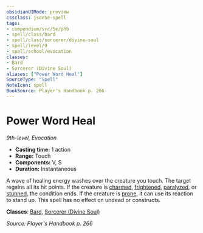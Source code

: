 ```yaml
---
obsidianUIMode: preview
cssclass: json5e-spell
tags:
- compendium/src/5e/phb
- spell/class/bard
- spell/class/sorcerer/divine-soul
- spell/level/9
- spell/school/evocation
classes:
- Bard
- Sorcerer (Divine Soul)
aliases: ["Power Word Heal"]
SourceType: "Spell"
NoteIcon: spell
BookSource: Player's Handbook p. 266
---
```

# Power Word Heal
*9th-level, Evocation*  

- **Casting time:** 1 action
- **Range:** Touch
- **Components:** V, S
- **Duration:** Instantaneous

A wave of healing energy washes over the creature you touch. The target regains all its hit points. If the creature is [charmed](/2-Mechanics/CLI/rules/conditions.md#charmed), [frightened](/2-Mechanics/CLI/rules/conditions.md#frightened), [paralyzed](/2-Mechanics/CLI/rules/conditions.md#paralyzed), or [stunned](/2-Mechanics/CLI/rules/conditions.md#stunned), the condition ends. If the creature is [prone](/2-Mechanics/CLI/rules/conditions.md#prone), it can use its reaction to stand up. This spell has no effect on undead or constructs.

**Classes**: [Bard](/2-Mechanics/CLI/classes/bard.md), [Sorcerer (Divine Soul)](/2-Mechanics/CLI/classes/sorcerer-divine-soul-xge.md)

*Source: Player's Handbook p. 266*